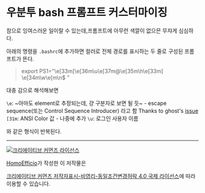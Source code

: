 # 우분투 bash 프롬프트 커스터마이징

참으로 잉여스러운 일이랄 수 있는데,프롬프트에 아무런 색깔이 없으믄 무쟈게 심심하다.

아래의 명령을 `.bashrc`에 추가하면 컬러로 전체 경로를 표시하는 두 줄로 구성된 프롬프트가 뜬다.

>export PS1="\e[33m[\e[36m\u\e[37m@\e[35m\h\e[33m] \e[34m\w\e[m\n\$ "

대충 감으로 해석해보면

`\e`: ~아마도 element로 추정되는데, 걍 구분자로 보면 될 듯~ - escape sequence(또는 Control Sequence Introducer) 라고 함 Thanks to ghost's [issue](https://github.com/HomoEfficio/dev-tips/issues/2)
`[31m`: ANSI Color 값 - 나중에 추가
`\u`: 로그인 사용자 이름

와 같은 형식이 반복된다.


----
<a rel="license" href="http://creativecommons.org/licenses/by-nc-sa/4.0/"><img alt="크리에이티브 커먼즈 라이선스" style="border-width:0" src="https://i.creativecommons.org/l/by-nc-sa/4.0/88x31.png" /></a>

<a href='https://www.facebook.com/hanmomhanda' target='_blank'>HomoEfficio</a>가 작성한 이 저작물은

<a rel="license" href="http://creativecommons.org/licenses/by-nc-sa/4.0/">크리에이티브 커먼즈 저작자표시-비영리-동일조건변경허락 4.0 국제 라이선스</a>에 따라 이용할 수 있습니다.

